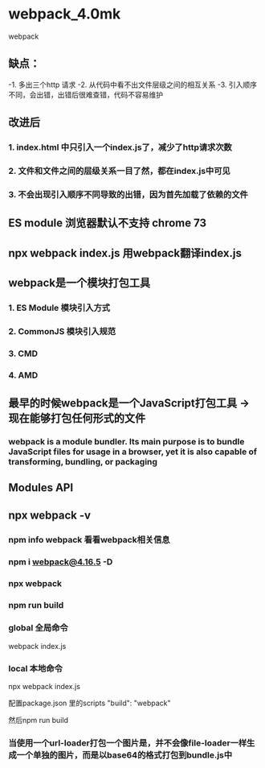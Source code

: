 # webpack_4.0mk
webpack

## 缺点：
  -1. 多出三个http 请求
  -2. 从代码中看不出文件层级之间的相互关系
  -3. 引入顺序不同，会出错，出错后很难查错，代码不容易维护


## 改进后

### 1. index.html 中只引入一个index.js了，减少了http请求次数
### 2. 文件和文件之间的层级关系一目了然，都在index.js中可见
### 3. 不会出现引入顺序不同导致的出错，因为首先加载了依赖的文件

## ES module 浏览器默认不支持  chrome 73


## npx webpack index.js  用webpack翻译index.js

## webpack是一个模块打包工具

### 1. ES Module 模块引入方式
### 2. CommonJS 模块引入规范
### 3. CMD 
### 4. AMD

## 最早的时候webpack是一个JavaScript打包工具  -> 现在能够打包任何形式的文件


### webpack is a module bundler. Its main purpose is to bundle JavaScript files for usage in a browser, yet it is also capable of transforming, bundling, or packaging

## Modules  API


## npx webpack -v

### npm info webpack 看看webpack相关信息

### npm i webpack@4.16.5 -D

### npx webpack

### npm run build

### global 全局命令

webpack index.js

### local 本地命令

npx webpack index.js

配置package.json 里的scripts
  "build": "webpack"

然后npm run build


### 当使用一个url-loader打包一个图片是，并不会像file-loader一样生成一个单独的图片，而是以base64的格式打包到bundle.js中